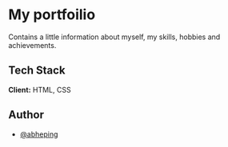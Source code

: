 
# My portfoilio

Contains a little information about myself, my skills, hobbies and achievements.


## Tech Stack

**Client:** HTML, CSS


## Author

- [@abheping](https://www.github.com/silicon-rain)



